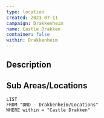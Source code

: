 ```yaml
---
type: location
created: 2023-07-11
campaign: Drakkenheim
name: Castle Drakken
container: false
within: Drakkenheim
---
```


## Description


## Sub Areas/Locations

```dataview
LIST
FROM "DND - Drakkenheim/Locations"
WHERE within = "Castle Drakken"
```


